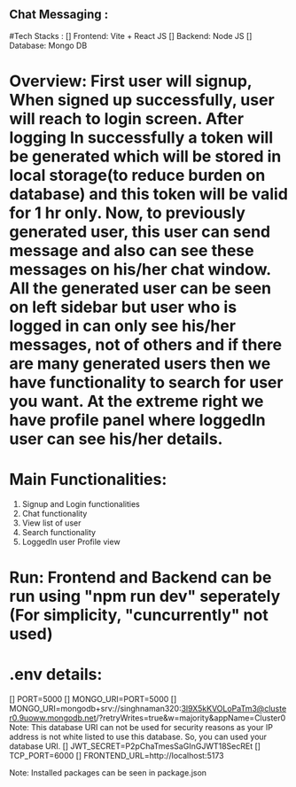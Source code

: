 ## Chat Messaging :

#Tech Stacks :
[] Frontend: Vite + React JS
[] Backend: Node JS
[] Database: Mongo DB

# Overview: First user will signup, When signed up successfully, user will reach to login screen. After logging In successfully a token will be generated which will be stored in local storage(to reduce burden on database) and this token will be valid for 1 hr only. Now, to previously generated user, this user can send message and also can see these messages on his/her chat window. All the generated user can be seen on left sidebar but user who is logged in can only see his/her messages, not of others and if there are many generated users then we have functionality to search for user you want. At the extreme right we have profile panel where loggedIn user can see his/her details.  

# Main Functionalities: 
1. Signup and Login functionalities
2. Chat functionality
3. View list of user
4. Search functionality
5. LoggedIn user Profile view

# Run: Frontend and Backend can be run using "npm run dev" seperately (For simplicity, "cuncurrently" not used)

# .env details:
[] PORT=5000
[] MONGO_URI=PORT=5000
[] MONGO_URI=mongodb+srv://singhnaman320:3l9X5kKVOLoPaTm3@cluster0.9uoww.mongodb.net/?retryWrites=true&w=majority&appName=Cluster0
Note: This database URI can not be used for security reasons as your IP address is not white listed to use this database. So, you can used your database URI. 
[] JWT_SECRET=P2pChaTmesSaGInGJWT18SecREt
[] TCP_PORT=6000
[] FRONTEND_URL=http://localhost:5173

Note: Installed packages can be seen in package.json

